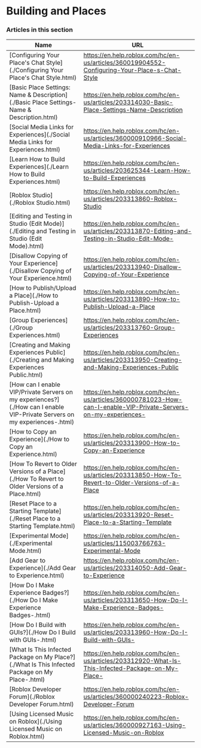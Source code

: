 # Building and Places  
### Articles in this section
Name|URL
-|-
[Configuring Your Place's Chat Style](./Configuring Your Place's Chat Style.html) |https://en.help.roblox.com/hc/en-us/articles/360019904552-Configuring-Your-Place-s-Chat-Style
[Basic Place Settings: Name & Description](./Basic Place Settings- Name & Description.html) |https://en.help.roblox.com/hc/en-us/articles/203314030-Basic-Place-Settings-Name-Description
[Social Media Links for Experiences](./Social Media Links for Experiences.html) |https://en.help.roblox.com/hc/en-us/articles/360000910966-Social-Media-Links-for-Experiences
[Learn How to Build Experiences](./Learn How to Build Experiences.html) |https://en.help.roblox.com/hc/en-us/articles/203625344-Learn-How-to-Build-Experiences
[Roblox Studio](./Roblox Studio.html) |https://en.help.roblox.com/hc/en-us/articles/203313860-Roblox-Studio
[Editing and Testing in Studio (Edit Mode)](./Editing and Testing in Studio (Edit Mode).html) |https://en.help.roblox.com/hc/en-us/articles/203313870-Editing-and-Testing-in-Studio-Edit-Mode-
[Disallow Copying of Your Experience](./Disallow Copying of Your Experience.html) |https://en.help.roblox.com/hc/en-us/articles/203313940-Disallow-Copying-of-Your-Experience
[How to Publish/Upload a Place](./How to Publish-Upload a Place.html) |https://en.help.roblox.com/hc/en-us/articles/203313890-How-to-Publish-Upload-a-Place
[Group Experiences](./Group Experiences.html) |https://en.help.roblox.com/hc/en-us/articles/203313760-Group-Experiences
[Creating and Making Experiences Public](./Creating and Making Experiences Public.html) |https://en.help.roblox.com/hc/en-us/articles/203313950-Creating-and-Making-Experiences-Public
[How can I enable VIP/Private Servers on my experiences?](./How can I enable VIP-Private Servers on my experiences-.html) |https://en.help.roblox.com/hc/en-us/articles/360000781023-How-can-I-enable-VIP-Private-Servers-on-my-experiences-
[How to Copy an Experience](./How to Copy an Experience.html) |https://en.help.roblox.com/hc/en-us/articles/203313900-How-to-Copy-an-Experience
[How To Revert to Older Versions of a Place](./How To Revert to Older Versions of a Place.html) |https://en.help.roblox.com/hc/en-us/articles/203313850-How-To-Revert-to-Older-Versions-of-a-Place
[Reset Place to a Starting Template](./Reset Place to a Starting Template.html) |https://en.help.roblox.com/hc/en-us/articles/203313920-Reset-Place-to-a-Starting-Template
[Experimental Mode](./Experimental Mode.html) |https://en.help.roblox.com/hc/en-us/articles/115003766763-Experimental-Mode
[Add Gear to Experience](./Add Gear to Experience.html) |https://en.help.roblox.com/hc/en-us/articles/203314050-Add-Gear-to-Experience
[How Do I Make Experience Badges?](./How Do I Make Experience Badges-.html) |https://en.help.roblox.com/hc/en-us/articles/203313650-How-Do-I-Make-Experience-Badges-
[How Do I Build with GUIs?](./How Do I Build with GUIs-.html) |https://en.help.roblox.com/hc/en-us/articles/203313960-How-Do-I-Build-with-GUIs-
[What Is This Infected Package on My Place?](./What Is This Infected Package on My Place-.html) |https://en.help.roblox.com/hc/en-us/articles/203312920-What-Is-This-Infected-Package-on-My-Place-
[Roblox Developer Forum](./Roblox Developer Forum.html) |https://en.help.roblox.com/hc/en-us/articles/360000240223-Roblox-Developer-Forum
[Using Licensed Music on Roblox](./Using Licensed Music on Roblox.html) |https://en.help.roblox.com/hc/en-us/articles/360000927163-Using-Licensed-Music-on-Roblox